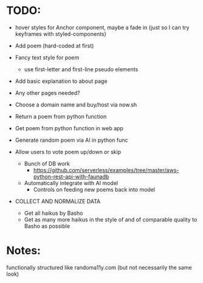 # TODO:

* hover styles for Anchor component, maybe a fade in (just so I can try keyframes with styled-components)
* Add poem (hard-coded at first)
* Fancy text style for poem
  * use first-letter and first-line pseudo elements
* Add basic explanation to about page

* Any other pages needed?

* Choose a domain name and buy/host via now.sh

* Return a poem from python function
* Get poem from python function in web app
* Generate random poem via AI in python func
* Allow users to vote poem up/down or skip
  * Bunch of DB work
    * https://github.com/serverless/examples/tree/master/aws-python-rest-api-with-faunadb
  * Automatically integrate with AI model
    * Controls on feeding new poems back into model

* COLLECT AND NORMALIZE DATA
  * Get all haikus by Basho
  * Get as many more haikus in the style of and of comparable quality to Basho as possible

# Notes:

functionally structured like randoma11y.com (but not necessarily the same look)
